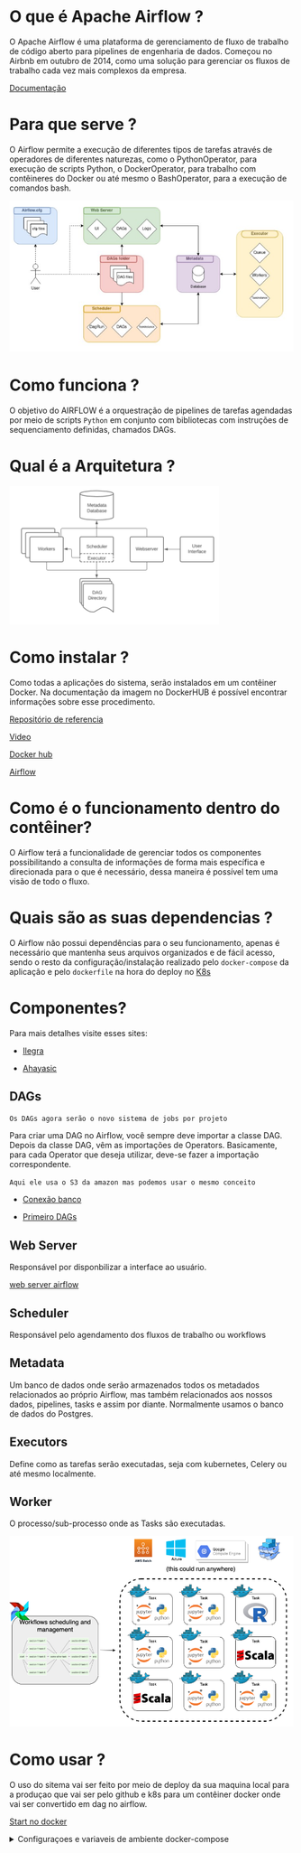 # **O que é Apache Airflow ?**

O Apache Airflow é uma plataforma de gerenciamento de fluxo de trabalho de código aberto para pipelines de engenharia de dados. Começou no Airbnb em outubro de 2014, como uma solução para gerenciar os fluxos de trabalho cada vez mais complexos da empresa.

[Documentação](https://airflow.apache.org/docs/apache-airflow/stable/)

# **Para que serve ?**

O Airflow permite a execução de diferentes tipos de tarefas através de operadores de diferentes naturezas, como o PythonOperator, para execução de scripts Python, o DockerOperator, para trabalho com contêineres do Docker ou até mesmo o BashOperator, para a execução de comandos bash.

![Diagrama](Img/Diagrama%20Airflow.jpg)

# **Como funciona ?**

O objetivo do AIRFLOW é a orquestração de pipelines de tarefas agendadas por meio de scripts `Python` em conjunto com bibliotecas com instruções de sequenciamento definidas, chamados DAGs.

# **Qual é a Arquitetura ?**

![Arquitetura](Img/Arquitetura.png)

# **Como instalar ?**

Como todas a aplicações do sistema, serão instalados em um contêiner Docker. Na documentação da imagem no DockerHUB é possível encontrar informações sobre esse procedimento.

[Repositório de referencia](https://github.com/NarayanaBehera/Apache-Airflow-With-Docker-)

[Video](https://www.youtube.com/watch?v=qCi7kYg8P9U&list=PL5Gz0w1wYE8mSSxoBN--A6RekoyCw74h0&index=3)

[Docker hub](https://hub.docker.com/r/bitnami/airflow)

[Airflow](https://github.com/danilosousadba/airflow)

# **Como é o funcionamento dentro do contêiner?**

O Airflow terá a funcionalidade de gerenciar todos os componentes possibilitando a consulta de informações de forma mais específica e direcionada para o que é necessário, dessa maneira é possível tem uma visão de todo o fluxo.

# **Quais são as suas dependencias ?**

O Airflow não possui dependências para o seu funcionamento, apenas é necessário que mantenha seus arquivos organizados e de fácil acesso, sendo o resto da configuração/instalação realizado pelo `docker-compose` da aplicação e pelo `dockerfile` na hora do deploy no [K8s](../k8s/README.md)

# **Componentes?**

Para mais detalhes visite esses sites:

- [Ilegra](https://ilegra.com/blog/apache-airflow-maestro-de-pipelines-de-tarefas-agendadas/)

- [Ahayasic](https://ahayasic.github.io/apache-airflow-in-a-nutshell/content/introduction_to_apache_airflow/essential_concepts_and_components/#referencias)

## **DAGs**

`Os DAGs agora serão o novo sistema de jobs por projeto `

Para criar uma DAG no Airflow, você sempre deve importar a classe DAG. Depois da classe DAG, vêm as importações de Operators. Basicamente, para cada Operator que deseja utilizar, deve-se fazer a importação correspondente.

`Aqui ele usa o S3 da amazon mas podemos usar o mesmo conceito`

- [Conexão banco](https://www.youtube.com/watch?v=fLl_7S4_P94&t=375s)

- [Primeiro DAGs](https://estevestoni.medium.com/criando-a-primeira-dag-no-airflow-em-10-minutos-5b135618fe18)

## **Web Server**

Responsável por disponbilizar a interface ao usuário.

[web server airflow](https://airflow.apache.org/docs/apache-airflow/stable/security/webserver.html)

## **Scheduler**

Responsável pelo agendamento dos fluxos de trabalho ou workflows

## **Metadata**

Um banco de dados onde serão armazenados todos os metadados relacionados ao próprio Airflow, mas também relacionados aos nossos dados, pipelines, tasks e assim por diante. Normalmente usamos o banco de dados do Postgres.

## **Executors**

Define como as tarefas serão executadas, seja com kubernetes, Celery ou até mesmo localmente.

## **Worker**

O processo/sub-processo onde as Tasks são executadas.

![Tasks](Img/Tasks.png)

# **Como usar ?**

O uso do sitema vai ser feito por meio de deploy da sua maquina local para a produçao que vai ser pelo github e k8s para um contêiner docker onde vai ser convertido em dag no airflow.

[Start no docker](https://airflow.apache.org/docs/apache-airflow/stable/start/docker.html)

<details>
<summary> Configuraçoes e variaveis de ambiente docker-compose </summary>

### **Configuração**

Carregar arquivos DAG
Arquivos DAG personalizados podem ser montados em arquivos /opt/bitnami/airflow/dags.

### **Instalando módulos python adicionais**

Este contêiner suporta a instalação de módulos python adicionais no momento da inicialização. Para fazer isso, você pode montar um requirements.txtarquivo com suas necessidades específicas no caminho /bitnami/python/requirements.txt.

### **Variáveis ​​ambientais**

A instância do Airflow pode ser personalizada especificando variáveis ​​de ambiente na primeira execução. Os seguintes valores de ambiente são fornecidos para personalizar o Airflow:

### **Configuração do usuário**

- `AIRFLOW_USERNAME`: Nome de usuário do aplicativo Airflow. Padrão: usuário
- `AIRFLOW_PASSWORD`: Senha do aplicativo Airflow. Padrão: bitnami
- `AIRFLOW_EMAIL`: E-mail do aplicativo Airflow. Padrão: user@example.com

### **Configuração do fluxo de ar**

- `AIRFLOW_EXECUTOR`: Executor de fluxo de ar. Padrão: SequentialExecutor
- `AIRFLOW_FERNET_KEY`: Chave de fluxo de ar Fernet. Sem padrões.
- `AIRFLOW_SECRET_KEY`: Chave secreta do fluxo de ar. Sem padrões.
- `AIRFLOW_WEBSERVER_HOST`: Host do servidor web Airflow. Padrão: 127.0.0.1
- `AIRFLOW_WEBSERVER_PORT_NUMBER`: Porta do servidor web Airflow. Padrão: 8080
- `AIRFLOW_LOAD_EXAMPLES`: Para carregar tarefas de exemplo no aplicativo. Padrão: sim
- `AIRFLOW_BASE_URL`: URL base do servidor da Web do Airflow. Sem padrões.
- `AIRFLOW_HOSTNAME_CALLABLE`: Método para obter o nome do host. Sem padrões.
- `AIRFLOW_POOL_NAME`: Nome do conjunto. Sem padrões.
- `AIRFLOW_POOL_SIZE`: Tamanho da piscina, necessário com AIRFLOW_POOL_NAME. Sem padrões.
- `AIRFLOW_POOL_DESC`: Descrição do pool, necessária com AIRFLOW_POOL_NAME. Sem padrões.

### **Use um banco de dados existente**

- `AIRFLOW_DATABASE_HOST`: Nome do host do servidor PostgreSQL. Padrão: postgresql
- `AIRFLOW_DATABASE_PORT_NUMBER`: Porta utilizada pelo servidor PostgreSQL. Padrão: 5432
- `AIRFLOW_DATABASE_NAME`: nome do banco de dados que o Airflow usará para se conectar ao banco de dados. Padrão: bitnami_airflow
- `AIRFLOW_DATABASE_USERNAME`: usuário do banco de dados que o Airflow usará para se conectar ao banco de dados. Padrão: bn_airflow
- `AIRFLOW_DATABASE_PASSWORD`: Senha do banco de dados que o Airflow usará para se conectar ao banco de dados. Sem padrões.
- `AIRFLOW_DATABASE_USE_SSL`: Defina como sim se o banco de dados estiver usando SSL. Padrão: não
- `AIRFLOW_REDIS_USE_SSL`: Defina como sim se o Redis(R) usar SSL. Padrão: não
- `REDIS_HOST`: Nome do host para o servidor Redis(R). Padrão: redis
- `REDIS_PORT_NUMBER`: Porta usada pelo servidor Redis(R). Padrão: 6379
- `REDIS_USER`: usuário que o Airflow usará para se conectar ao Redis(R). Sem padrões.
- `REDIS_PASSWORD`: Senha que o Airflow usará para se conectar ao Redis(R). Sem padrões.
- `REDIS_DATABASE`: Número do banco de dados para o servidor Redis(R). Padrão: 1

### **Autenticação LDAP do Airflow**

- `AIRFLOW_LDAP_ENABLE`: ative a autenticação LDAP. Padrão: não
- `AIRFLOW_LDAP_URI`: URI do servidor LDAP. Sem padrões.
- `AIRFLOW_LDAP_SEARCH`: base de pesquisa LDAP. Sem padrões.
- `AIRFLOW_LDAP_UID_FIELD`: campo LDAP usado para uid. Sem padrões.
- `AIRFLOW_LDAP_BIND_USER`: nome de usuário LDAP. Sem padrões.
- `AIRFLOW_LDAP_BIND_PASSWORD`: Senha do usuário LDAP. Sem padrões.
- `AIRFLOW_USER_REGISTRATION`: Auto-registro do usuário. Padrão: Verdadeiro
- `AIRFLOW_USER_REGISTRATION_ROLE`: Função para o usuário criado. Sem padrões.
- `AIRFLOW_LDAP_ROLES_MAPPING`: Mapeamento do DN do LDAP para uma lista de funções do Airflow. Sem padrões.
- `AIRFLOW_LDAP_ROLES_SYNC_AT_LOGIN`: Substitua TODAS as funções do usuário a cada login, ou apenas no registro. Padrão: Verdadeiro
- `AIRFLOW_LDAP_USE_TLS`: Use SSL LDAP. Padrões: Falso .
- `AIRFLOW_LDAP_ALLOW_SELF_SIGNED`: Permitir certificados autoassinados em SSL LDAP. Padrão: Verdadeiro
- `AIRFLOW_LDAP_TLS_CA_CERTIFICATE`: Arquivo que armazena a CA para SSL do LDAP. Sem padrões.

- Além das variáveis ​​de ambiente anteriores, todos os parâmetros do arquivo de configuração podem ser substituídos usando variáveis ​​de ambiente com este formato: AIRFLOW**{SECTION}**{KEY}. Observe os sublinhados duplos.

### **Especificando variáveis ​​de ambiente usando o Docker Compose**

    version: '2'
        services:
        airflow:
            image: bitnami/airflow:latest
            environment:
            - AIRFLOW_FERNET_KEY=46BKJoQYlPPOexq0OhDZnIlNepKFf87WFwLbfzqDDho=
            - AIRFLOW_SECRET_KEY=a25mQ1FHTUh3MnFRSk5KMEIyVVU2YmN0VGRyYTVXY08=
            - AIRFLOW_EXECUTOR=CeleryExecutor
            - AIRFLOW_DATABASE_NAME=bitnami_airflow
            - AIRFLOW_DATABASE_USERNAME=bn_airflow
            - AIRFLOW_DATABASE_PASSWORD=bitnami1
            - AIRFLOW_PASSWORD=bitnami123
            - AIRFLOW_USERNAME=user
            - AIRFLOW_EMAIL=user@example.com
